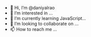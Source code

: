 - 👋 Hi, I’m @daniyalrao
- 👀 I’m interested in ...
- 🌱 I’m currently learning JavaScript...
- 💞️ I’m looking to collaborate on ...
- 📫 How to reach me ...

<!---
daniyalrao/daniyalrao is a ✨ special ✨ repository because its `README.md` (this file) appears on your GitHub profile.
You can click the Preview link to take a look at your changes.
--->
